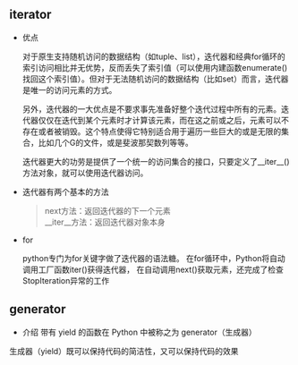 ## iterator
- 优点

  对于原生支持随机访问的数据结构（如tuple、list），迭代器和经典for循环的索引访问相比并无优势，反而丢失了索引值（可以使用内建函数enumerate()找回这个索引值）。但对于无法随机访问的数据结构（比如set）而言，迭代器是唯一的访问元素的方式。

  另外，迭代器的一大优点是不要求事先准备好整个迭代过程中所有的元素。迭代器仅仅在迭代到某个元素时才计算该元素，而在这之前或之后，元素可以不存在或者被销毁。这个特点使得它特别适合用于遍历一些巨大的或是无限的集合，比如几个G的文件，或是斐波那契数列等等。

  迭代器更大的功劳是提供了一个统一的访问集合的接口，只要定义了__iter__()方法对象，就可以使用迭代器访问。

- 迭代器有两个基本的方法

  >next方法：返回迭代器的下一个元素   
\__iter__方法：返回迭代器对象本身

- for

  python专门为for关键字做了迭代器的语法糖。
在for循环中，Python将自动调用工厂函数iter()获得迭代器，
在自动调用next()获取元素，还完成了检查StopIteration异常的工作

## generator
- 介绍
带有 yield 的函数在 Python 中被称之为 generator（生成器）

生成器（yield）既可以保持代码的简洁性，又可以保持代码的效果
